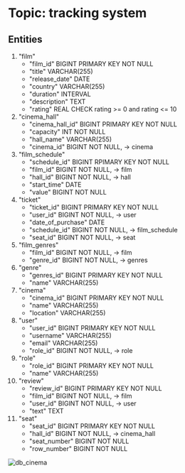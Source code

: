 # Topic: tracking system

<!-- ## Functional Requirements
* User authorization. 
* User Management (CRUD).
* The role system (USER, ADMIN).
* Logging user actions.
* Films managment
* Halls managment
* Films_schedule managment -->

## Entities
1. "film"
    * "film_id" BIGINT PRIMARY KEY NOT NULL
    * "title" VARCHAR(255)
    * "release_date" DATE
    * "country" VARCHAR(255)
    * "duration" INTERVAL
    * "description" TEXT
    * "rating" REAL 
    CHECK rating >= 0 and rating <= 10
2. "cinema_hall"
    * "cinema_hall_id" BIGINT PRIMARY KEY NOT NULL
    * "capacity" INT NOT NULL
    * "hall_name" VARCHAR(255)
    * "cinema_id" BIGINT NOT NULL, -> cinema
3. "film_schedule"
    * "schedule_id" BIGINT RPIMARY KEY NOT NULL
    * "film_id" BIGINT NOT NULL, -> film
    * "hall_id" BIGINT NOT NULL, -> hall
    * "start_time" DATE 
    * "value" BIGINT NOT NULL
4. "ticket"
    * "ticket_id" BIGINT PRIMARY KEY NOT NULL
    * "user_id" BIGINT NOT NULL, -> user
    * "date_of_purchase" DATE
    * "schedule_id" BIGINT NOT NULL, -> film_schedule
    * "seat_id" BIGINT NOT NULL, -> seat
5. "film_genres"
    * "film_id" BIGINT NOT NULL, -> film
    * "genre_id" BIGINT NOT NULL, -> genres
6. "genre"
    * "genres_id" BIGINT PRIMARY KEY NOT NULL
    * "name" VARCHAR(255)
7. "cinema"
    * "cinema_id" BIGINT PRIMARY KEY NOT NULL
    * "name" VARCHAR(255)
    * "location" VARCHAR(255)
8. "user"
    * "user_id" BIGINT PRIMARY KEY NOT NULL
    * "username" VARCHAR(255)
    * "email" VARCHAR(255)
    * "role_id" BIGINT NOT NULL, -> role
9. "role"
    * "role_id" BIGINT PRIMARY KEY NOT NULL
    * "name" VARCHAR(255)
10. "review"
    * "review_id" BIGINT PRIMARY KEY NOT NULL
    * "film_id" BIGINT NOT NULL, -> film
    * "user_id" BIGINT NOT NULL, -> user
    * "text" TEXT
11. "seat"
    * "seat_id" BIGINT PRIMARY KEY NOT NULL
    * "hall_id" BIGINT NOT NULL, -> cinema_hall
    * "seat_number" BIGINT NOT NULL
    * "row_number" BIGINT NOT NULL

![db_cinema](https://github.com/misha-rab-ymniy/db-labs/assets/93446693/71d5ef4c-40d9-4d87-ba46-0791a5c739c4)

